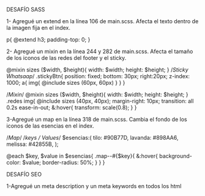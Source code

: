 DESAFÍO SASS

1- Agregué un extend en la línea 106 de main.scss.
Afecta el texto dentro de la imagen fija en el index.

p{
        @extend h3;
        padding-top: 0;
    }

2- Agregué un mixin en la línea 244 y 282 de main.scss.
Afecta el tamaño de los iconos de las redes del footer y el sticky.

@mixin sizes ($width, $height){
    width: $width;
    height: $height;
}
/*Sticky Whatsaap*/
.stickyBtn{
    position: fixed;
    bottom: 30px;
    right:20px;
    z-index: 1000;
    a{
    img{
        @include sizes (60px, 60px)
        }
    }
}

/*Mixin*/
@mixin sizes ($width, $height){
    width: $width;
    height: $height;
}
.redes img{
    @include sizes (40px, 40px);
    margin-right: 10px;
    transition: all 0.2s ease-in-out;
    &:hover{
        transform: scale(0.8);
    }
}

3-Agregué un map en la línea 318 de main.scss.
Cambia el fondo de los iconos de las esencias en el index.

/*Map*/
/*keys / Values*/
$esencias:(
    tilo: #90B77D,
    lavanda: #898AA6,
    melissa: #42855B,
);

@each $key, $value in $esencias{
    .map--#{$key}{
        &:hover{
            background-color: $value;
            border-radius: 50%;
        }
    }
}

DESAFÍO SEO

1-Agregué un meta description y un meta keywords en todos los html